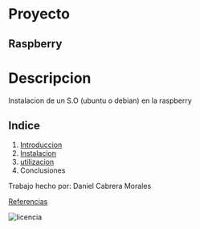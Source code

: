 # Proyecto
## Raspberry

# Descripcion
Instalacion de un S.O (ubuntu o debian) en la raspberry

## Indice
1. [Introduccion](https://github.com/danielocabrera790/introduccion/blob/main/introduccion.md)
2. [Instalacion](https://github.com/danielocabrera790/instalacion/blob/main/instalacion.md)
3. [utilizacion](https://github.com/danielocabrera790/utilizacion/blob/main/utilizacion.md)
5. Conclusiones

Trabajo hecho por: Daniel Cabrera Morales

[Referencias](https://docs.github.com/en/github/writing-on-github/getting-started-with-writing-and-formatting-on-github/about-writing-and-formatting-on-github)



![licencia](https://th.bing.com/th/id/R.edb6cb98cd0ed55a21abdb4cadc7a9c4?rik=fVF%2fdT23v2NdLQ&riu=http%3a%2f%2fwww.svcmscentral.com%2fSVsitefiles%2fblogmovidaco%2fcontenido%2fmed%2f288dd0_CC-By-ND.png&ehk=AyxfV3AQve3oo%2fM5kW40DXXtK0XW7DFNkmHXrzQ%2bzFc%3d&risl=&pid=ImgRaw&r=0)

